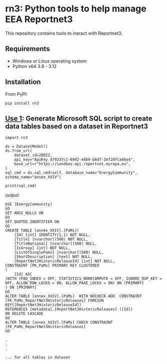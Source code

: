 # rn3: Python tools to help manage EEA Reportnet3 

This repository contains tools to ineract with Reportnet3.

## Requirements
* Windows or Linux operating system
* Python x64 3.8 - 3.12

## Installation

From PyPI: 

`pip install rn3`


## <u>**Use 1**</u>: Generate Microsoft SQL script to create data tables based on a dataset in Reportnet3

```
import rn3

ds = DatasetModel()
ds.from_url(
    dataset_id=20822,
    api_key="ApiKey d79237c1-8942-44b9-b6df-2ef20fca66a4",
    base_url=r"https://sandbox-api.reportnet.europa.eu",
)
sql_cmd = ds.sql_cmd(self, database_name="EnergyCommunity", schema_name="annex_XXIV")

print(sql_cmd)
```

output: 

```
USE [EnergyCommunity]
GO
SET ANSI_NULLS ON
GO
SET QUOTED_IDENTIFIER ON
GO
CREATE TABLE [annex_XXIV].[PaMs](
	[Id] [int] IDENTITY(1,1) NOT NULL,
	[Title] [nvarchar](500) NOT NULL,
	[TitleNational] [nvarchar](500) NULL,
	[IsGroup] [int] NOT NULL,
	[ListOfSinglePams] [nvarchar](500) NULL,
	[ShortDescription] [text] NOT NULL,
	[ReportNet3HistoricReleaseId] [int] NOT NULL,
CONSTRAINT [PK_PaMs] PRIMARY KEY CLUSTERED
(
	[Id] ASC
)WITH (PAD_INDEX = OFF, STATISTICS_NORECOMPUTE = OFF, IGNORE_DUP_KEY = OFF, ALLOW_ROW_LOCKS = ON, ALLOW_PAGE_LOCKS = ON) ON [PRIMARY]
) ON [PRIMARY]
GO
ALTER TABLE [annex_XXIV].[PaMs]  WITH NOCHECK ADD  CONSTRAINT [FK_PaMs_ReportNet3HistoricReleases] FOREIGN KEY([ReportNet3HistoricReleaseId])
REFERENCES [metadata].[ReportNet3HistoricReleases] ([Id])
ON DELETE CASCADE
GO
ALTER TABLE [annex_XXIV].[PaMs] CHECK CONSTRAINT [FK_PaMs_ReportNet3HistoricReleases]
GO

.
.
.

... for all tables in dataset

```

